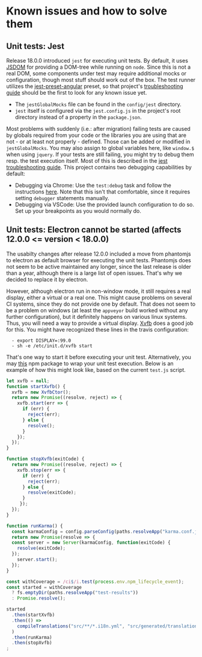 # Known issues and how to solve them

## Unit tests: Jest

Release 18.0.0 introduced `jest` for executing unit tests. By default, it uses [JSDOM](https://github.com/jsdom/jsdom) for providing a DOM-tree while running on `node`. Since this is not a real DOM, some components under test may require additional mocks or configuration, though most stuff should work out of the box.
The test runner utilizes the [jest-preset-angular](https://github.com/thymikee/jest-preset-angular) preset, so that project's [troubleshooting guide](https://github.com/thymikee/jest-preset-angular#troubleshooting) should be the first to look for any known issue yet.
- The `jestGlobalMocks` file can be found in the `config/jest` directory.
- `jest` itself is configured via the `jest.config.js` in the project's root directory instead of a property in the `package.json`.

Most problems with suddenly (i.e.: after migration) failing tests are caused by globals required from your code or the libraries you are using that are not - or at least not properly - defined. Those can be added or modified in `jestGlobalMocks`. You may also assign to global variables here, like `window.$` when using `jquery`.
If your tests are still failing, you might try to debug them resp. the test execution itself. Most of this is described in the [jest troubleshooting guide](https://facebook.github.io/jest/docs/en/troubleshooting.html). This project contains two debugging capabilities by default:
- Debugging via Chrome: Use the `test:debug` task and follow the instructions [here](https://nodejs.org/en/docs/inspector/#chrome-devtools). Note that this isn't that comfortable, since it requires setting `debugger` statements manually.
- Debugging via VSCode: Use the provided launch configuration to do so. Set up your breakpoints as you would normally do.

## Unit tests: Electron cannot be started (affects 12.0.0 <= version < 18.0.0)

The usabilty changes after release 12.0.0 included a move from phantomjs to electron as default browser for executing the unit tests. Phantomjs does not seem to be active maintained any longer, since the last release is older than a year, although there is a large list of open issues. That's why we decided to replace it by electron.

However, although electron run in non-window mode, it still requires a real display, either a virtual or a real one. This might cause problems on several CI systems, since they do not provide one by default. That does not seem to be a problem on windows (at least the `appveyor` build worked without any further configuration), but it definitely happens on various linux systems. Thus, you will need a way to provide a virtual display. [Xvfb](https://linux.die.net/man/1/xvfb) does a good job for this. You might have recognized these lines in the travis configuration:
```
  - export DISPLAY=:99.0
  - sh -e /etc/init.d/xvfb start
```
That's one way to start it before executing your unit test. Alternatively, you may [this](https://www.npmjs.com/package/xvfb) npm package to wrap your unit test execution. Below is an example of how this might look like, based on the current `test.js` script.
```javascript
let xvfb = null;
function startXvfb() {
  xvfb = new XvfbCtor();
  return new Promise((resolve, reject) => {
    xvfb.start(err => {
      if (err) {
        reject(err);
      } else {
        resolve();
      }
    });
  });
}

function stopXvfb(exitCode) {
  return new Promise((resolve, reject) => {
    xvfb.stop(err => {
      if (err) {
        reject(err);
      } else {
        resolve(exitCode);
      }
     });
  });
}

function runKarma() {
  const karmaConfig = config.parseConfig(paths.resolveApp("karma.conf.js"));
  return new Promise(resolve => {
  const server = new Server(karmaConfig, function(exitCode) {
    resolve(exitCode);
  });
    server.start();
  });
}

const withCoverage = /ci$/i.test(process.env.npm_lifecycle_event);
const started = withCoverage
  ? fs.emptyDir(paths.resolveApp("test-results"))
  : Promise.resolve();

started
  .then(startXvfb)
  .then(() =>
    compileTranslations("src/**/*.i18n.yml", "src/generated/translations.ts")
  )
  .then(runKarma)
  .then(stopXvfb)
;


```